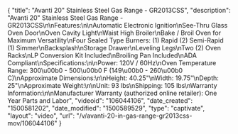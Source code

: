 {
    "title": "Avanti 20\" Stainless Steel Gas Range - GR2013CSS",
    "description": "Avanti 20\" Stainless Steel Gas Range - GR2013CSS\n\nFeatures:\n\nAutomatic Electronic Ignition\nSee-Thru Glass Oven Door\nOven Cavity Light\nWaist High Broiler\nBake \/ Broil Oven for Maximum Versatility\nFour Sealed Type Burners: (1) Rapid (2) Semi-Rapid (1) Simmer\nBacksplash\nStorage Drawer\nLeveling Legs\nTwo (2) Oven Racks\nLP Conversion Kit Included\nBroiling Pan Included\nADA Compliant\nSpecifications:\n\nPower: 120V \/ 60Hz\nOven Temperature Range: 300\u00b0 - 500\u00b0 F (149\u00b0 - 260\u00b0 C)\nApproximate Dimensions:\n\nHeight: 40.25\"\nWidth: 19.75\"\nDepth: 25\"\nApproximate Weight:\n\nUnit: 93 lbs\nShipping: 105 lbs\nWarranty Information:\n\nManufacturer Warranty (authorized online retailer): One Year Parts and Labor",
    "videoid": "106044106",
    "date_created": "1500581202",
    "date_modified": "1500589529",
    "type": "captivate",
    "layout": "video",
    "url": "\/v\/avanti-20-in-gas-range-gr2013css-mov\/106044106"
}
